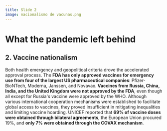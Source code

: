 ```yaml
---
title: Slide 2
image: nacionalismo de vacunas.png
---
```


# What the pandemic left behind
## 2. Vaccine nationalism

Both health emergency and geopolitical criteria drove the accelerated approval process. The **FDA has only approved vaccines for emergency use from four of the largest US pharmaceutical companies**: Pfizer-BioNTech, Moderna, Janssen, and Novavax. **Vaccines from Russia, China, India, and the United Kingdom were not approved by the FDA**, even though all except for Russia's vaccine were approved by the WHO. Although various international cooperation mechanisms were established to facilitate global access to vaccines, they proved insufficient in mitigating inequalities and limiting vaccine hoarding. UNICEF reported that **69% of vaccine doses were obtained through bilateral agreements**, the European Union procured 19%, and **only 7% were obtained through the COVAX mechanism**.
